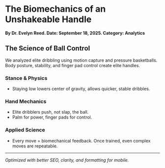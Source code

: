# The Biomechanics of an Unshakeable Handle
**By Dr. Evelyn Reed. Date: September 18, 2025. Category: Analytics**

## The Science of Ball Control
We analyzed elite dribbling using motion capture and pressure basketballs. Body posture, stability, and finger pad control create elite handles.

### Stance & Physics
- Staying low lowers center of gravity, allows quicker, stable dribbles.

### Hand Mechanics
- Elite dribblers push, not slap, the ball.
- Palm for power, finger pads for control.

### Applied Science
- Every move = biomechanical feedback. Once trained, even complex moves are repeatable.

---
*Optimized with better SEO, clarity, and formatting for mobile.*
